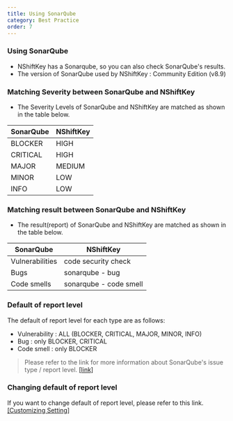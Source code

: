 ```yaml
---
title: Using SonarQube
category: Best Practice
order: 7
---
```


### Using SonarQube
* NShiftKey has a Sonarqube, so you can also check SonarQube's results.
* The version of SonarQube used by NShiftKey : Community Edition (v8.9)

### Matching Severity between SonarQube and NShiftKey
* The Severity Levels of SonarQube and NShiftKey are matched as shown in the table below.

SonarQube | NShiftKey
-- | --
BLOCKER  | HIGH
CRITICAL | HIGH
MAJOR    | MEDIUM
MINOR    | LOW
INFO     | LOW


### Matching result between SonarQube and NShiftKey
* The result(report) of SonarQube and NShiftKey are matched as shown in the table below.

SonarQube | NShiftKey
-- | --
Vulnerabilities | code security check
Bugs | sonarqube - bug
Code smells | sonarqube - code smell


### Default of report level
The default of report level for each type are as follows:

* Vulnerability : ALL (BLOCKER, CRITICAL, MAJOR, MINOR, INFO)
* Bug : only BLOCKER, CRITICAL
* Code smell : only BLOCKER

> Please refer to the link for more information about SonarQube's issue type / report level. [[link]](https://docs.sonarqube.org/latest/user-guide/issues/)

### Changing default of report level
If you want to change default of report level, please refer to this link. [[Customizing Setting]](https://naver.github.io/nshiftkey-doc/4-best-practice/customize_settings/)
